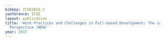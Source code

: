 ```yaml
---
bibkey: ICSE2015_2
conference: ICSE
layout: publication
title: 'Work Practices and Challenges in Pull-based Development: The contributor''s
  Perspective (NEW)'
year: 2015
---
```

